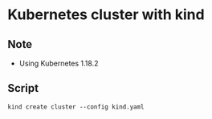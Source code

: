 # Kubernetes cluster with kind

## Note

* Using Kubernetes 1.18.2

## Script

```
kind create cluster --config kind.yaml
```
